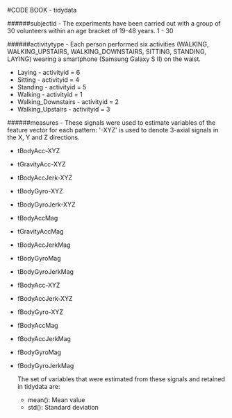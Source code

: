 #CODE BOOK - tidydata

######subjectid - The experiments have been carried out with a group of 30 volunteers within an age bracket of 19-48 years.
  1 - 30 
 
######activitytype - Each person performed six activities (WALKING, WALKING_UPSTAIRS, WALKING_DOWNSTAIRS, SITTING, STANDING, LAYING) wearing a smartphone (Samsung Galaxy S II) on the waist.  
- Laying - activityid = 6
- Sitting - activityid = 4
- Standing - activityid = 5
- Walking - activityid = 1
- Walking_Downstairs - activityid = 2
- Walking_Upstairs - activityid = 3 

######measures - These signals were used to estimate variables of the feature vector for each pattern: '-XYZ' is used to denote 3-axial signals in the X, Y and Z directions.  
- tBodyAcc-XYZ
- tGravityAcc-XYZ
- tBodyAccJerk-XYZ
- tBodyGyro-XYZ
- tBodyGyroJerk-XYZ
- tBodyAccMag
- tGravityAccMag
- tBodyAccJerkMag
- tBodyGyroMag
- tBodyGyroJerkMag
- fBodyAcc-XYZ
- fBodyAccJerk-XYZ
- fBodyGyro-XYZ
- fBodyAccMag
- fBodyAccJerkMag
- fBodyGyroMag
- fBodyGyroJerkMag
  
  The set of variables that were estimated from these signals and retained in tidydata are:  
  
  - mean(): Mean value
  - std(): Standard deviation
